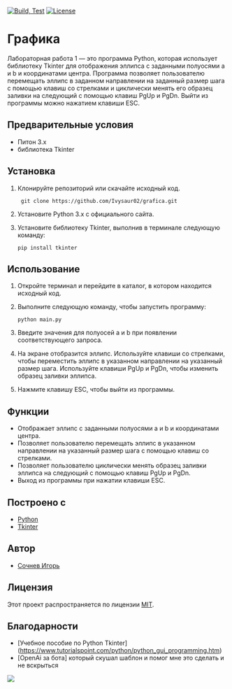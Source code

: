 [![Build, Test](https://github.com/Ivysaur02/grafica/actions/workflows/ci.yml/badge.svg)](https://github.com/Ivysaur02/grafica/actions/workflows/ci.yml)  [![License](https://img.shields.io/badge/license-MIT-blue.svg?style=flat-square)](https://github.com/Ivysaur02/grafica/blob/master/LICENSE)


# Графика

Лабораторная работа 1 — это программа Python, которая использует библиотеку Tkinter для отображения эллипса с заданными полуосями a и b и координатами центра. Программа позволяет пользователю перемещать эллипс в заданном направлении на заданный размер шага с помощью клавиш со стрелками и циклически менять его образец заливки на следующий с помощью клавиш PgUp и PgDn. Выйти из программы можно нажатием клавиши ESC.

## Предварительные условия

- Питон 3.x
- библиотека Tkinter

## Установка

1. Клонируйте репозиторий или скачайте исходный код.
   ```
    git clone https://github.com/Ivysaur02/grafica.git
    ```
2. Установите Python 3.x с официального сайта.
3. Установите библиотеку Tkinter, выполнив в терминале следующую команду:

    ```
    pip install tkinter
    ```

## Использование

1. Откройте терминал и перейдите в каталог, в котором находится исходный код.
2. Выполните следующую команду, чтобы запустить программу:

    ```
    python main.py
    ```

3. Введите значения для полуосей a и b при появлении соответствующего запроса.
4. На экране отобразится эллипс. Используйте клавиши со стрелками, чтобы переместить эллипс в указанном направлении на указанный размер шага. Используйте клавиши PgUp и PgDn, чтобы изменить образец заливки эллипса.
5. Нажмите клавишу ESC, чтобы выйти из программы.

## Функции

- Отображает эллипс с заданными полуосями a и b и координатами центра.
- Позволяет пользователю перемещать эллипс в указанном направлении на указанный размер шага с помощью клавиш со стрелками.
- Позволяет пользователю циклически менять образец заливки эллипса на следующий с помощью клавиш PgUp и PgDn.
- Выход из программы при нажатии клавиши ESC.

## Построено с

- [Python](https://www.python.org/)
- [Tkinter](https://docs.python.org/3/library/tkinter.html)

## Автор

- [Сочнев Игорь](https://github.com/Ivysaur02)

## Лицензия

Этот проект распространяется по лицензии [MIT](D:\Python\grafica\LICENSE).

## Благодарности

- [Учебное пособие по Python Tkinter] (https://www.tutorialspoint.com/python/python_gui_programming.htm)
- [OpenAi за бота] который скушал шаблон и помог мне это сделать и не вскрыться

![](https://github.com/Ivysaur02/grafica/blob/master/lab1/docim/sosiska.gif)
